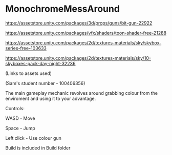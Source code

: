 # MonochromeMessAround

https://assetstore.unity.com/packages/3d/props/guns/bit-gun-22922

https://assetstore.unity.com/packages/vfx/shaders/toon-shader-free-21288

https://assetstore.unity.com/packages/2d/textures-materials/sky/skybox-series-free-103633

https://assetstore.unity.com/packages/2d/textures-materials/sky/10-skyboxes-pack-day-night-32236

(Links to assets used)

(Sam's student number - 100406356)

The main gameplay mechanic revolves around grabbing colour from the enviroment and using it to your advantage.

Controls:

WASD - Move

Space - Jump

Left click - Use colour gun


Build is included in Build folder
